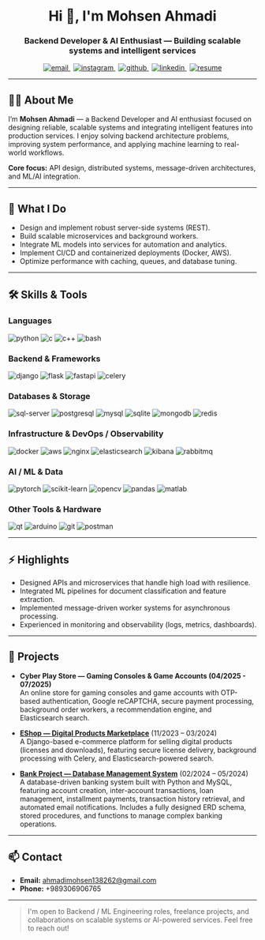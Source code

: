 <h1 align="center">Hi 👋, I'm Mohsen Ahmadi</h1>
<h3 align="center">Backend Developer & AI Enthusiast — Building scalable systems and intelligent services</h3>

<p align="center">
  <a href="mailto:ahmadimohsen138262@gmail.com" title="Email">
    <img src="https://img.shields.io/badge/Email-ahmadimohsen138262%40gmail.com-c14438?style=for-the-badge&logo=gmail&logoColor=white" alt="email" />
  </a>
  <a href="https://instagram.com/mohsenahmadi2003" target="_blank" title="Instagram" style="margin-left:6px">
    <img src="https://img.shields.io/badge/Instagram-mohsenahmadi2003-E4405F?style=for-the-badge&logo=instagram&logoColor=white" alt="instagram" />
  </a>
  <a href="https://github.com/mohsenahmadi2003" target="_blank" title="GitHub" style="margin-left:6px">
    <img src="https://img.shields.io/badge/GitHub-mohsenahmadi2003-181717?style=for-the-badge&logo=github&logoColor=white" alt="github" />
  </a>
  <a href="https://www.linkedin.com/in/mohsenahmadi2003" target="_blank" title="LinkedIn" style="margin-left:6px">
    <img src="https://img.shields.io/badge/LinkedIn-mohsenahmadi2003-0077B5?style=for-the-badge&logo=linkedin&logoColor=white" alt="linkedin" />
  </a>
  <a href="https://drive.google.com/file/d/1GL31XGQwIyNnLGocTkXWktoq08tTD3F2/view?usp=sharing" target="_blank" title="Resume" style="margin-left:6px">
    <img src="https://img.shields.io/badge/Resume-PDF-0A66C2?style=for-the-badge&logo=google-drive&logoColor=white" alt="resume" />
  </a>
</p>

---

## 👨‍💻 About Me
I’m **Mohsen Ahmadi** — a Backend Developer and AI enthusiast focused on designing reliable, scalable systems and integrating intelligent features into production services. I enjoy solving backend architecture problems, improving system performance, and applying machine learning to real-world workflows.

**Core focus:** API design, distributed systems, message-driven architectures, and ML/AI integration.

---

## 🔧 What I Do
- Design and implement robust server-side systems (REST).  
- Build scalable microservices and background workers.  
- Integrate ML models into services for automation and analytics.  
- Implement CI/CD and containerized deployments (Docker, AWS).  
- Optimize performance with caching, queues, and database tuning.

---

## 🛠️ Skills & Tools

### Languages
<p>
  <img src="https://img.shields.io/badge/Python-3670A0?style=for-the-badge&logo=python&logoColor=white" alt="python" />
  <img src="https://img.shields.io/badge/C-%2300599C?style=for-the-badge&logo=c&logoColor=white" alt="c" />
  <img src="https://img.shields.io/badge/C++-%2300599C?style=for-the-badge&logo=c%2B%2B&logoColor=white" alt="c++" />
  <img src="https://img.shields.io/badge/Bash-%23121011?style=for-the-badge&logo=gnu-bash&logoColor=white" alt="bash" />
</p>

### Backend & Frameworks
<p>
  <img src="https://img.shields.io/badge/Django-092E20?style=for-the-badge&logo=django&logoColor=white" alt="django" />
  <img src="https://img.shields.io/badge/Flask-000000?style=for-the-badge&logo=flask&logoColor=white" alt="flask" />
  <img src="https://img.shields.io/badge/FastAPI-009688?style=for-the-badge&logo=fastapi&logoColor=white" alt="fastapi" />
  <img src="https://img.shields.io/badge/Celery-5B4B8A?style=for-the-badge&logo=celery&logoColor=white" alt="celery" />
</p>

### Databases & Storage
<p>
  <img src="https://img.shields.io/badge/SQL%20Server-CC2927?style=for-the-badge&logo=microsoft-sql-server&logoColor=white" alt="sql-server" />
  <img src="https://img.shields.io/badge/PostgreSQL-336791?style=for-the-badge&logo=postgresql&logoColor=white" alt="postgresql" />
  <img src="https://img.shields.io/badge/MySQL-00758F?style=for-the-badge&logo=mysql&logoColor=white" alt="mysql" />
  <img src="https://img.shields.io/badge/SQLite-003B57?style=for-the-badge&logo=sqlite&logoColor=white" alt="sqlite" />
  <img src="https://img.shields.io/badge/MongoDB-47A248?style=for-the-badge&logo=mongodb&logoColor=white" alt="mongodb" />
  <img src="https://img.shields.io/badge/Redis-DC382D?style=for-the-badge&logo=redis&logoColor=white" alt="redis" />
</p>

### Infrastructure & DevOps / Observability
<p>
  <img src="https://img.shields.io/badge/Docker-2496ED?style=for-the-badge&logo=docker&logoColor=white" alt="docker" />
  <img src="https://img.shields.io/badge/AWS-232F3E?style=for-the-badge&logo=amazon-aws&logoColor=white" alt="aws" />
  <img src="https://img.shields.io/badge/Nginx-009639?style=for-the-badge&logo=nginx&logoColor=white" alt="nginx" />
  <img src="https://img.shields.io/badge/Elasticsearch-005571?style=for-the-badge&logo=elasticsearch&logoColor=white" alt="elasticsearch" />
  <img src="https://img.shields.io/badge/Kibana-005571?style=for-the-badge&logo=kibana&logoColor=white" alt="kibana" />
  <img src="https://img.shields.io/badge/RabbitMQ-FF6600?style=for-the-badge&logo=rabbitmq&logoColor=white" alt="rabbitmq" />
</p>

### AI / ML & Data
<p>
  <img src="https://img.shields.io/badge/PyTorch-EE4C2C?style=for-the-badge&logo=pytorch&logoColor=white" alt="pytorch" />
  <img src="https://img.shields.io/badge/scikit--learn-F7931E?style=for-the-badge&logo=scikit-learn&logoColor=white" alt="scikit-learn" />
  <img src="https://img.shields.io/badge/OpenCV-5C3EE8?style=for-the-badge&logo=opencv&logoColor=white" alt="opencv" />
  <img src="https://img.shields.io/badge/pandas-150458?style=for-the-badge&logo=pandas&logoColor=white" alt="pandas" />
  <img src="https://img.shields.io/badge/MATLAB-0076A8?style=for-the-badge&logo=matlab&logoColor=white" alt="matlab" />
</p>

### Other Tools & Hardware
<p>
  <img src="https://img.shields.io/badge/Qt-41CD52?style=for-the-badge&logo=qt&logoColor=white" alt="qt" />
  <img src="https://img.shields.io/badge/Arduino-00979D?style=for-the-badge&logo=arduino&logoColor=white" alt="arduino" />
  <img src="https://img.shields.io/badge/Git-F05032?style=for-the-badge&logo=git&logoColor=white" alt="git" />
  <img src="https://img.shields.io/badge/Postman-FF6C37?style=for-the-badge&logo=postman&logoColor=white" alt="postman" />
</p>

---

## ⚡ Highlights
- Designed APIs and microservices that handle high load with resilience.  
- Integrated ML pipelines for document classification and feature extraction.  
- Implemented message-driven worker systems for asynchronous processing.  
- Experienced in monitoring and observability (logs, metrics, dashboards).

---

## 🚀 Projects

- **Cyber Play Store — Gaming Consoles & Game Accounts (04/2025 - 07/2025)**  
  An online store for gaming consoles and game accounts with OTP-based authentication, Google reCAPTCHA, secure payment processing, background order workers, a recommendation engine, and Elasticsearch search.
  
- [**EShop — Digital Products Marketplace**](https://github.com/mohsenahmadi2003/EShop) (11/2023 – 03/2024)  
  A Django-based e-commerce platform for selling digital products (licenses and downloads), featuring secure license delivery, background processing with Celery, and Elasticsearch-powered search.

- [**Bank Project — Database Management System**](https://github.com/mohsenahmadi2003/DB-Project) (02/2024 – 05/2024)  
  A database-driven banking system built with Python and MySQL, featuring account creation, inter-account transactions, loan management, installment payments, transaction history retrieval, and automated email notifications. Includes a fully designed ERD schema, stored procedures, and functions to manage complex banking operations.

---

## 📫 Contact
- **Email:** ahmadimohsen138262@gmail.com  
- **Phone:** +989306906765

---

> I'm open to Backend / ML Engineering roles, freelance projects, and collaborations on scalable systems or AI-powered services. Feel free to reach out!
